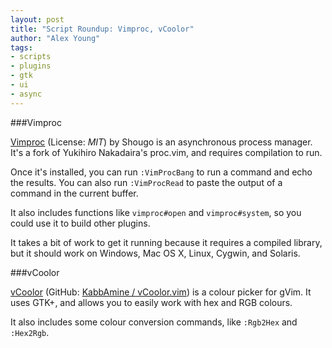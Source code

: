 ```yaml
---
layout: post
title: "Script Roundup: Vimproc, vCoolor"
author: "Alex Young"
tags: 
- scripts
- plugins
- gtk
- ui
- async
---
```


###Vimproc

[Vimproc](https://github.com/Shougo/vimproc.vim) (License: _MIT_) by Shougo is an asynchronous process manager.  It's a fork of Yukihiro Nakadaira's proc.vim, and requires compilation to run.

Once it's installed, you can run `:VimProcBang` to run a command and echo the results.  You can also run `:VimProcRead` to paste the output of a command in the current buffer.

It also includes functions like `vimproc#open` and `vimproc#system`, so you could use it to build other plugins.

It takes a bit of work to get it running because it requires a compiled library, but it should work on Windows, Mac OS X, Linux, Cygwin, and Solaris.

###vCoolor

[vCoolor](http://www.vim.org/scripts/script.php?script_id=4995) (GitHub: [KabbAmine / vCoolor.vim](https://github.com/KabbAmine/vCoolor.vim)) is a colour picker for gVim.  It uses GTK+, and allows you to easily work with hex and RGB colours.

It also includes some colour conversion commands, like `:Rgb2Hex` and `:Hex2Rgb`.
